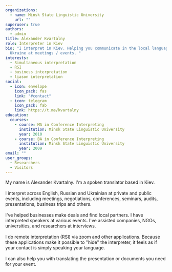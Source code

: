 ```yaml
---
organizations:
  - name: Minsk State Linguistic University
    url: ""
superuser: true
authors:
  - admin
title: Alexander Kvartalny
role: Interpreter in Kiev
bio: "I interpret in Kiev. Helping you communicate in the local language in
  Ukraine at meetings / events. "
interests:
  - Simultaneous interpretation
  - RSI
  - business interpretation
  - liason interpretation
social:
  - icon: envelope
    icon_pack: fas
    link: "#contact"
  - icon: telegram
    icon_pack: fab
    link: https://t.me/kvartalny
education:
  courses:
    - course: MA in Conference Interpreting
      institution: Minsk State Linguistic University
      year: 2010
    - course: BA in Conference Interpreting
      institution: Minsk State Linguistic University
      year: 2009
email: ""
user_groups:
  - Researchers
  - Visitors
---
```

My name is Alexander Kvartalny. I'm a spoken translator based in Kiev.\
\
I interpret across English, Russian and Ukrainian at private and public events, including meetings, negotiations, conferences, seminars, audits, presentations, business trips and others.\
\
I've helped businesses make deals and find local partners. I have interpreted speakers at various events. I've assisted companies, NGOs, universities, and researchers at interviews.\
\
I do remote interpretation (RSI) via zoom and other applications. Because these applications make it possible to "hide" the interpreter, it feels as if your contact is simply speaking your language.\
\
I can also help you with translating the presentation or documents you need for your event.
